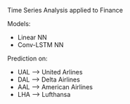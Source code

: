 Time Series Analysis applied to Finance

Models:

  - Linear NN
  - Conv-LSTM NN
  
Prediction on:

  - UAL --> United Arlines
  - DAL --> Delta Airlines
  - AAL --> American Airlines
  - LHA --> Lufthansa
  
